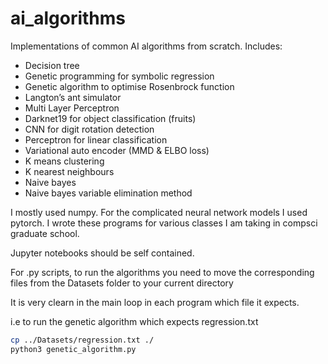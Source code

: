 # ai_algorithms
Implementations of common AI algorithms from scratch.
Includes:

- Decision tree
- Genetic programming for symbolic regression
- Genetic algorithm to optimise Rosenbrock function
- Langton’s ant simulator
- Multi Layer Perceptron
- Darknet19 for object classification (fruits)
- CNN for digit rotation detection
- Perceptron for linear classification
- Variational auto encoder (MMD & ELBO loss)
- K means clustering
- K nearest neighbours
- Naive bayes 
- Naive bayes variable elimination method

I mostly used numpy. For the complicated neural network models I used pytorch.
I wrote these programs for various classes I am taking in compsci graduate school.

Jupyter notebooks should be self contained.

For .py scripts, to run the algorithms you need to move the corresponding files from the Datasets folder to your current directory

It is very clearn in the main loop in each program which file it expects.

i.e to run the genetic algorithm which expects regression.txt 

``` bash
cp ../Datasets/regression.txt ./ 
python3 genetic_algorithm.py
```

